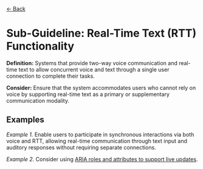 [← Back](../operable.md)

# Sub-Guideline: Real-Time Text (RTT) Functionality

**Definition:** Systems that provide two-way voice communication and real-time text to allow concurrent voice and text through a single user connection to complete their tasks.

**Consider:** Ensure that the system accommodates users who cannot rely on voice by supporting real-time text as a primary or supplementary communication modality.

## Examples
_Example 1._ Enable users to participate in synchronous interactions via both voice and RTT, allowing real-time communication through text input and auditory responses without requiring separate connections.

_Example 2._ Consider using [ARIA roles and attributes to support live updates](https://www.w3.org/WAI/WCAG21/Techniques/aria/ARIA23).
